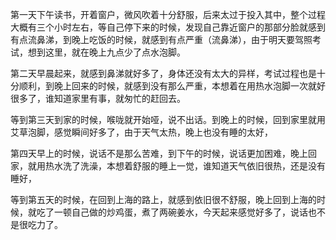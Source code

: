 第一天下午读书，开着窗户，微风吹着十分舒服，后来太过于投入其中，整个过程大概有三个小时左右，等自己停下来的时候，发现自己靠近窗户的那部分脸就感到有点流鼻涕，到晚上吃饭的时候，就感到有点严重（流鼻涕），由于明天要驾照考试，想到这里，就在晚上九点少了点水泡脚。

第二天早晨起来，就感到鼻涕就好多了，身体还没有太大的异样，考试过程也是十分顺利，到晚上回来的时候，就感到没有那么严重，本想着在用热水泡脚一次就好很多了，谁知道家里有事，就匆忙的赶回去。

等到第三天到家的时候，喉咙就开始哑，说不出话。到晚上的时候，回到家里就用艾草泡脚，感觉瞬间好多了，由于天气太热，晚上也没有睡的太好，

第四天早上的时候，说话不是那么苦难，到下午的时候，说话更加困难，晚上回家，就用热水洗了洗澡，本想着舒服的睡上一觉，谁知道天气依旧很热，还是没有睡好，

等到第五天的时候，在回到上海的路上，就感到依旧很不舒服，晚上回到上海的时候，就吃了一顿自己做的炒鸡蛋，煮了两碗姜水，今天起来感觉好多了，说话也不是很吃力了。